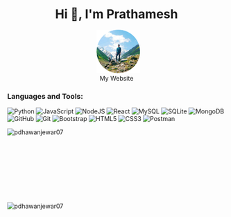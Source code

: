 <h1 align="center">Hi 👋, I'm Prathamesh</h1>
<!-- <h2 align="center">A Data science, AI/ML, software development enthusiast</h2> -->

<!-- <p align="center"><img src="https://media.giphy.com/media/N7Uq00XtBpUuQ/giphy.gif" alt="baymax_gif" /></p> -->
<p align="center" style="text-align: center;">
    &nbsp;
    <a href="https://pdhawanjewar07.github.io/portfolio/" target="_blank"><img src="https://raw.githubusercontent.com/pdhawanjewar07/pdhawanjewar07/main/assets/my-website.png" alt="my-website" style="width: 100px; height: auto;" /></a>
    <br />
    My Website
</p>
<!-- <p align="center"><img src="https://komarev.com/ghpvc/?username=pdhawanjewar07&label=Profile%20views&color=0e75b6&style=flat" alt="pdhawanjewar07" /></p> -->

<h3 align="left">Languages and Tools:</h3>

![Python](https://img.shields.io/badge/python-3670A0?style=flat&logo=python&logoColor=ffdd54) 
![JavaScript](https://img.shields.io/badge/javascript-%23323330.svg?style=flat&logo=javascript&logoColor=%23F7DF1E) 
![NodeJS](https://img.shields.io/badge/node.js-6DA55F?style=flat&logo=node.js&logoColor=white) 
![React](https://img.shields.io/badge/react-%2320232a.svg?style=flat&logo=react&logoColor=%2361DAFB) 
![MySQL](https://img.shields.io/badge/mysql-4479A1.svg?style=flat&logo=mysql&logoColor=white) 
![SQLite](https://img.shields.io/badge/sqlite-%2307405e.svg?style=flat&logo=sqlite&logoColor=white) 
![MongoDB](https://img.shields.io/badge/MongoDB-%234ea94b.svg?style=flat&logo=mongodb&logoColor=white) 
![GitHub](https://img.shields.io/badge/github-%23121011.svg?style=flat&logo=github&logoColor=white) 
![Git](https://img.shields.io/badge/git-%23F05033.svg?style=flat&logo=git&logoColor=white) 
![Bootstrap](https://img.shields.io/badge/bootstrap-%238511FA.svg?style=flat&logo=bootstrap&logoColor=white) 
![HTML5](https://img.shields.io/badge/html5-%23E34F26.svg?style=flat&logo=html5&logoColor=white) 
![CSS3](https://img.shields.io/badge/css3-%231572B6.svg?style=flat&logo=css3&logoColor=white) 
![Postman](https://img.shields.io/badge/Postman-FF6C37?style=flat&logo=postman&logoColor=white)

<div style="width: 80vw; margin: 0; display: flex; flex-direction: column;">
    <img src="https://github-readme-stats.vercel.app/api?username=pdhawanjewar07&theme=github_dark&show_icons=true&locale=en" alt="pdhawanjewar07" style="width: auto; height: 170px;" />
    <img src="https://github-readme-stats.vercel.app/api/top-langs?username=pdhawanjewar07&theme=github_dark&show_icons=true&locale=en&layout=compact" alt="pdhawanjewar07" style="width: auto; height: 170px;" />
</div>
